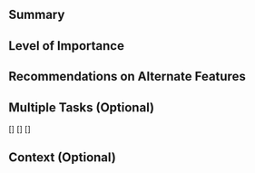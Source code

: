 <!--- Please provide a title for the issue -->

## Summary
<!--- Provide a general summary of the implementation -->

## Level of Importance
<!--- Rating of how necassary the feature is -->

## Recommendations on Alternate Features
<!--- If you believe alternatives could also be considered -->

## Multiple Tasks (Optional)
<!--- If the feature is better broken down into taskes -->
[]
[]
[]

## Context (Optional)
<!--- Any other reasons that could be important for this (hardware, software, etc.) -->


